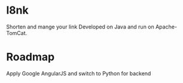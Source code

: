 # l8nk
Shorten and mange your link
Developed on Java and run on Apache-TomCat.

# Roadmap
Apply Google AngularJS and switch to Python for backend
